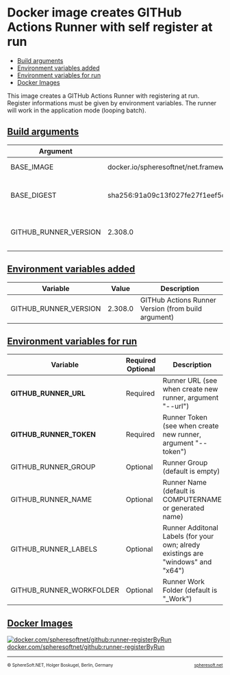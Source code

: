 # Docker image creates GITHub Actions Runner with self register at run

- [Build arguments](#build-arguments)
- [Environment variables added](#environment-variables-added)
- [Environment variables for run](#environment-variables-for-run)
- [Docker Images](#docker-images)

This image creates a GITHub Actions Runner with registering at run.
Register informations must be given by environment variables. The runner
will work in the application mode (looping batch).



## [Build arguments](#)

| Argument | Default | Description |
| --- | --- | --- |
| BASE_IMAGE | docker.io/spheresoftnet/net.framework.sdk:4.8-T4-GIT-7Z-2019 | Base image (FROM) |
| BASE_DIGEST | sha256:91a09c13f027fe27f1eef5df2348ed6c996a0823ab5008daa76c5abde85ea32a | Base digest (for documentation only) |
| GITHUB_RUNNER_VERSION | 2.308.0 | GITHub Actions Runner Version |



## [Environment variables added](#)

| Variable | Value | Description |
| --- | --- | --- |
| GITHUB_RUNNER_VERSION | 2.308.0 | GITHub Actions Runner Version (from build argument) |



## [Environment variables for run](#)

| Variable | Required<br/>Optional | Description |
| --- | --- | --- |
| **GITHUB_RUNNER_URL** | Required | Runner URL (see when create new runner, argument "--url") |
| **GITHUB_RUNNER_TOKEN** | Required | Runner Token (see when create new runner, argument "--token") |
| GITHUB_RUNNER_GROUP | Optional | Runner Group (default is empty) |
| GITHUB_RUNNER_NAME | Optional | Runner Name (default is COMPUTERNAME or generated name) |
| GITHUB_RUNNER_LABELS | Optional | Runner Additonal Labels (for your own; alredy existings are "windows" and "x64") |
| GITHUB_RUNNER_WORKFOLDER | Optional | Runner Work Folder (default is "_Work") |



## [Docker Images](#)

[![docker.com/spheresoftnet/github:runner-registerByRun](https://www.docker.com/wp-content/uploads/2023/04/cropped-Docker-favicon-32x32.png) docker.com/spheresoftnet/github:runner-registerByRun](https://hub.docker.com/layers/spheresoftnet/github/runner-registerByRun/images/sha256-ef84ef539f81af893721044dbc294300f577ce85e52843a4452f39412fd10cea)  



<!-- FOOTER -->
<hr style="height: 1px" />
<span style="font-size: 0.7em">© SphereSoft.NET, Holger Boskugel, Berlin, Germany</span>
<a href="http://spheresoft.net" style="font-size: 0.7em; float: right">spheresoft.net</a>
